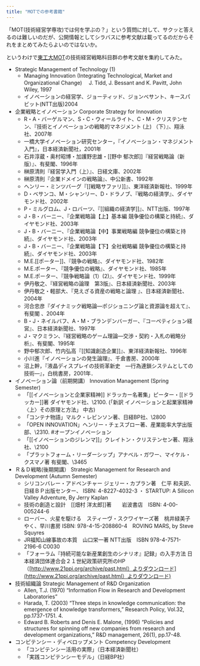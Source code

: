 ```yaml
---
title: "MOTでの参考書籍"
---
```


「MOT(技術経営学専攻)では何を学ぶの？」という質問に対して、サクッと答えるのは難しいのだが、公開情報としてシラバスに参考文献は載ってるのだからそれをまとめてみたらよいのではないか。

というわけで[東工大MOT](http://www.mot.titech.ac.jp/dept_mot/mot_lecture/)の技術経営戦略科目群の参考文献を集約してみた。

- Strategic Management of Technology (1)
    - Managing Innovation (Integrating Technological, Market and Organizational Change) 　J. Tidd, J. Bessant and K. Pavitt, John Wiley, 1997
    - イノベーションの経営学、ジョーティッド、ジョンベサント、キースパビット(NTT出版)2004
- 企業戦略とイノベーション   Corporate Strategy for Innovation
    - R・A・バーゲルマン、S・C・ウィールライト、C・M・クリステンセン、『技術とイノベーションの戦略的マネジメント (上) （下）』、翔泳社、2007年
    - 一橋大学イノベーション研究センター，『イノベーション・マネジメント入門』，日本経済新聞社，2001年
    - 石井淳蔵・奥村昭博・加護野忠雄・[[野中 郁次郎]]『経営戦略論（新版）』、有斐閣、1996年
    - 榊原清則『経営学入門（上）』、日経文庫、2002年
    - 榊原清則『企業ドメインの戦略論』、中公新書、1992年
    - ヘンリー・ミンツバーグ『[[戦略サファリ]]』、東洋経済新報社、1999年
    - D・ベサンコ、M・シャンリー、D・ドラノブ、『戦略の経済学』、ダイヤモンド社、2002年
    - P・ミルグロム、J・ロバーツ、『[[組織の経済学]]』、NTT出版、1997年
    - J・B・バーニー、『企業戦略論【上】基本編 競争優位の構築と持続』、ダイヤモンド社、2003年
    - J・B・バーニー、『企業戦略論【中】事業戦略編 競争優位の構築と持続』、ダイヤモンド社、2003年
    - J・B・バーニー、『企業戦略論【下】全社戦略編 競争優位の構築と持続』、ダイヤモンド社、2003年
    - M.E.[[ポーター]]、『競争の戦略』、ダイヤモンド社、1982年
    - M.E.ポーター、『競争優位の戦略』、ダイヤモンド社、1985年
    - M.E.ポーター、『競争戦略論（1）(2)』、ダイヤモンド社、1999年
    - 伊丹敬之、『経営戦略の論理　第3版』、日本経済新聞社、2003年
    - 伊丹敬之・軽部大、『見えざる資産の戦略と論理 』、日本経済新聞社、2004年
    - 河合忠彦『ダイナミック戦略論―ポジショニング論と資源論を超えて』、有斐閣 、2004年
    - B・J・ネイルバフ、A・M・ブランデンバーガー、『コーペティション経営』、日本経済新聞社、1997年
    - J・マクミラン、『経営戦略のゲーム理論―交渉・契約・入札の戦略分析』、有斐閣、1995年
    - 野中郁次郎、竹内弘高『[[知識創造企業]]』、東洋経済新報社、1996年
    - 小川進『イノベーションの発生論理』、千倉書房、2000年
    - 沼上幹，『液晶ディスプレイの技術革新史　―行為連鎖システムとしての技術―』，白桃書房，2001年．
- イノベーション論（前期開講）   Innovation Management (Spring Semester)
    - 「[[イノベーションと企業家精神]] ドラッカー名著集」ピーター・[[ドラッカー]]著 ダイヤモンド社、\2100. (「新訳 イノベーションと起業家精神〈上〉その原理と方法」	中古)
    - 「コンテナ物語」マルク・レビンソン著、日経BP社、\2800
    - 「OPEN INNOVATION」ヘンリー・チェスブロー著、産業能率大学出版部、\2310. #オープンイノベーション
    - 「[[イノベーションのジレンマ]]」クレイトン・クリステンセン著、翔泳社、\2100
    - 「プラットフォーム・リーダーシップ」アナベル・ガワー、マイケル・クスマノ著 有斐閣、\3465
- Ｒ＆Ｄ戦略(後期開講）   Strategic Management for Research and Development (Autumn Semester)
    - シリコンバレー・アドベンチャー ジェリー・カプラン著　仁平 和夫訳、日経ＢＰ出版センター、 ISBN: 4-8227-4032-3 ・ STARTUP: A Silicon Valley Adventure, By Jerry Kaplan
    - 技術の創造と設計　[[畑村 洋太郎]]著　　岩波書店　ISBN: 4-00-005244-6
    - ローバー、火星を駆ける　スティーヴ・スクワイヤーズ著　桃井緑美子やく、早川書房 ISBN: 978-4-15-208860-4　ROVING MARS, by Steve Squyres
    - JR福知山線事故の本質　山口栄一著	NTT出版　ISBN 978-4-7571-2196-6 C0030
    - 「フォーラム『持続可能な新産業創生のシナリオ』記録」の入手方法 日本経済団体連合会２１世紀政策研究所のHP（[http://www.21ppi.org/archive/past.html）よりダウンロード](http://www.21ppi.org/archive/past.html）よりダウンロード)
- 技術組織論   Strategic Management of R&D Organization
    - Allen, T.J. (1970) “Information Flow in Research and Development Laboratories”
    - Harada, T. (2003) “Three steps in knowledge communication: the emergence of knowledge transformers,” Research Policy, Vol.32, pp.1737-1751. 4.
    - Edward B. Roberts and Denis E. Malone, (1996) “Policies and structures for spinning off new companies from research and development organizations,” R&D management, 26(1), pp.17-48.
- コンピテンシー・ディベロップメント   Competency Development
    - 「コンピテンシー活用の実際」（日本経済新聞社）
    - 「実践コンピテンシーモデル」（日経BP社）
